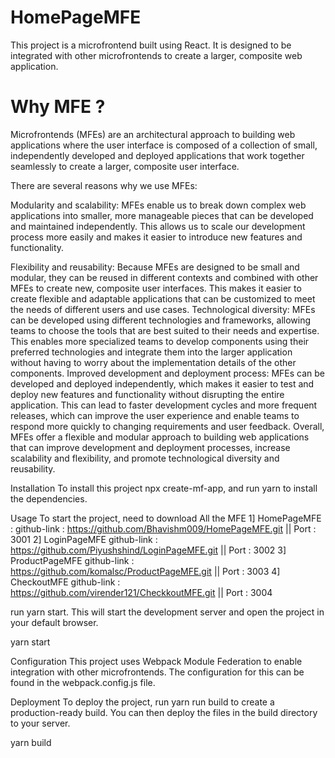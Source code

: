 # HomePageMFE

This project is a microfrontend built using React. It is designed to be integrated with other microfrontends to create a larger, 
composite web application.

 # Why MFE ?
 
 Microfrontends (MFEs) are an architectural approach to building web applications where the user interface is composed of a collection of small, 
 independently developed and deployed applications that work together seamlessly to create a larger, composite user interface.

There are several reasons why we use MFEs:

Modularity and scalability: MFEs enable us to break down complex web applications into smaller,
more manageable pieces that can be developed and maintained independently. 
This allows us to scale our development process more easily and makes it easier to introduce new features and functionality.

Flexibility and reusability: Because MFEs are designed to be small and modular, 
they can be reused in different contexts and combined with other MFEs to create new, 
composite user interfaces. This makes it easier to create flexible and adaptable applications that 
can be customized to meet the needs of different users and use cases.
Technological diversity: MFEs can be developed using different technologies and frameworks, 
allowing teams to choose the tools that are best suited to their needs and expertise.
This enables more specialized teams to develop components using their preferred technologies and 
integrate them into the larger application without having to worry about the implementation details of the other components.
Improved development and deployment process: MFEs can be developed and deployed independently,
which makes it easier to test and deploy new features and functionality without disrupting the entire application.
This can lead to faster development cycles and more frequent releases,
which can improve the user experience and enable teams to respond more quickly to changing requirements and user feedback.
Overall, MFEs offer a flexible and modular approach to building web applications that can improve development and deployment processes, 
increase scalability and flexibility, and promote technological diversity and reusability.



Installation
To install this project npx create-mf-app,  and run yarn  to install the dependencies.

Usage
To start the project,
need to download All the MFE 
1] HomePageMFE : github-link : https://github.com/Bhavishm009/HomePageMFE.git  || Port : 3001
2] LoginPageMFE  github-link : https://github.com/Piyushshind/LoginPageMFE.git || Port : 3002
3] ProductPageMFE github-link : https://github.com/komalsc/ProductPageMFE.git  || Port : 3003
4] CheckoutMFE github-link : https://github.com/virender121/CheckkoutMFE.git   || Port : 3004

run yarn start. This will start the development server and open the project in your default browser.

yarn start


Configuration
This project uses Webpack Module Federation to enable integration with other microfrontends.
The configuration for this can be found in the webpack.config.js file.

Deployment
To deploy the project, run yarn run build to create a production-ready build. 
You can then deploy the files in the build directory to your server.

yarn build


